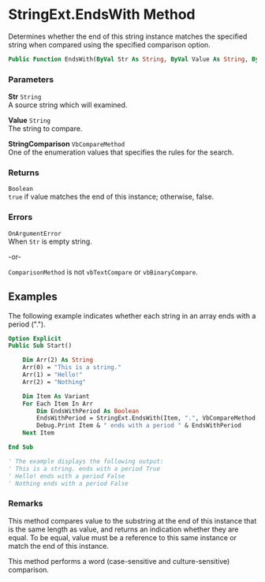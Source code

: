 # StringExt.EndsWith Method

Determines whether the end of this string instance matches the specified string when compared using the specified comparison option.

```vb
Public Function EndsWith(ByVal Str As String, ByVal Value As String, ByVal StringComparison As VbCompareMethod) As Boolean
```

### Parameters

**Str** `String` <br>
A source string which will examined.

**Value** `String` <br>
The string to compare.

**StringComparison** `VbCompareMethod` <br>
One of the enumeration values that specifies the rules for the search.

### Returns

`Boolean` <br>
`true` if value matches the end of this instance; otherwise, false.

### Errors

`OnArgumentError` <br>
When `Str` is empty string.

-or-

`ComparisonMethod` is not `vbTextCompare` or `vbBinaryCompare`.

## Examples

The following example indicates whether each string in an array ends with a period (".").

```vb
Option Explicit
Public Sub Start()

    Dim Arr(2) As String
    Arr(0) = "This is a string."
    Arr(1) = "Hello!"
    Arr(2) = "Nothing"

    Dim Item As Variant
    For Each Item In Arr
        Dim EndsWithPeriod As Boolean
        EndsWithPeriod = StringExt.EndsWith(Item, ".", VbCompareMethod.vbTextCompare)
        Debug.Print Item & " ends with a period " & EndsWithPeriod
    Next Item

End Sub

' The example displays the following output:
' This is a string. ends with a period True
' Hello! ends with a period False
' Nothing ends with a period False
```

### Remarks

This method compares value to the substring at the end of this instance that is the same length as value, and returns an indication whether they are equal. To be equal, value must be a reference to this same instance or match the end of this instance.

This method performs a word (case-sensitive and culture-sensitive) comparison.

